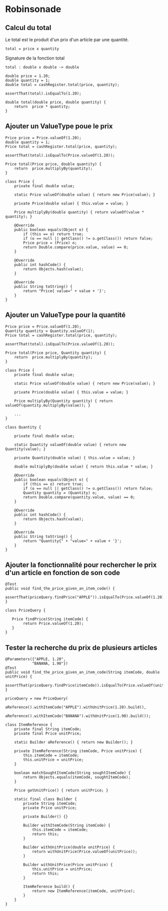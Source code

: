 # Robinsonade

## Calcul du total

Le total est le produit d'un prix d'un article par une quantité.

    total = price x quantity

Signature de la fonction total

    total : double x double -> double

    double price = 1.20;
    double quantity = 1;
    double total = cashRegister.total(price, quantity);

    assertThat(total).isEqualTo(1.20);

    double total(double price, double quantity) {
        return  price * quantity;
    }

## Ajouter un ValueType poue le prix

    Price price = Price.valueOf(1.20);
    double quantity = 1;
    Price total = cashRegister.total(price, quantity);

    assertThat(total).isEqualTo(Price.valueOf(1.20));

    Price total(Price price, double quantity) {
        return  price.multiplyBy(quantity);
    }

    class Price {
        private final double value;

        static Price valueOf(double value) { return new Price(value); }

        private Price(double value) { this.value = value; }

        Price multiplyBy(double quantity) { return valueOf(value * quantity); }

        @Override
        public boolean equals(Object o) {
            if (this == o) return true;
            if (o == null || getClass() != o.getClass()) return false;
            Price price = (Price) o;
            return Double.compare(price.value, value) == 0;
        }

        @Override
        public int hashCode() {
            return Objects.hash(value);
        }

        @Override
        public String toString() {
            return "Price{ value=" + value + '}';
        }
    }

## Ajouter un ValueType pour la quantité

    Price price = Price.valueOf(1.20);
    Quantity quantity = Quantity.valueOf(1);
    Price total = cashRegister.total(price, quantity);

    assertThat(total).isEqualTo(Price.valueOf(1.20));

    Price total(Price price, Quantity quantity) {
        return  price.multiplyBy(quantity);
    }

    class Price {
        private final double value;

        static Price valueOf(double value) { return new Price(value); }

        private Price(double value) { this.value = value; }

        Price multiplyBy(Quantity quantity) { return valueOf(quantity.multiplyBy(value)); }

        ...
    }

    class Quantity {

        private final double value;

        static Quantity valueOf(double value) { return new Quantity(value); }

        private Quantity(double value) { this.value = value; }

        double multiplyBy(double value) { return this.value * value; }

        @Override
        public boolean equals(Object o) {
            if (this == o) return true;
            if (o == null || getClass() != o.getClass()) return false;
            Quantity quantity = (Quantity) o;
            return Double.compare(quantity.value, value) == 0;
        }

        @Override
        public int hashCode() {
            return Objects.hash(value);
        }

        @Override
        public String toString() {
            return "Quantity{" + "value=" + value + '}';
        }
    }

## Ajouter la fonctionnalité pour rechercher le prix d'un article en fonction de son code

    @Test
    public void find_the_price_given_an_item_code() {
        assertThat(priceQuery.findPrice("APPLE")).isEqualTo(Price.valueOf(1.20));
    }   

    class PriceQuery {

       Price findPrice(String itemCode) {
            return Price.valueOf(1.20);
       }
    } 

## Tester la recherche du prix de plusieurs articles

    @Parameters({"APPLE, 1.20",
                "BANANA, 1.90"})
    @Test
    public void find_the_price_given_an_item_code(String itemCode, double unitPrice) {
        assertThat(priceQuery.findPrice(itemCode)).isEqualTo(Price.valueOf(unitPrice));
    }

    priceQuery = new PriceQuery(
                aReference().withItemCode("APPLE").withUnitPrice(1.20).build(),
                aReference().withItemCode("BANANA").withUnitPrice(1.90).build());

    class ItemReference {
        private final String itemCode;
        private final Price unitPrice;

        static Builder aReference() { return new Builder(); }

        private ItemReference(String itemCode, Price unitPrice) {
            this.itemCode = itemCode;
            this.unitPrice = unitPrice;
        }

        boolean matchSoughtItemCode(String soughtItemCode) {
            return Objects.equals(itemCode, soughtItemCode);
        }

        Price getUnitPrice() { return unitPrice; }

        static final class Builder {
            private String itemCode;
            private Price unitPrice;

            private Builder() {}

            Builder withItemCode(String itemCode) {
                this.itemCode = itemCode;
                return this;
            }

            Builder withUnitPrice(double unitPrice) {
                return withUnitPrice(Price.valueOf(unitPrice));
            }

            Builder withUnitPrice(Price unitPrice) {
                this.unitPrice = unitPrice;
                return this;
            }

            ItemReference build() {
                return new ItemReference(itemCode, unitPrice);
            }
        }
    }
    
